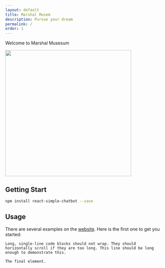 ```yaml
---
layout: default
title: Marshal Musem
description: Pursue your dream
permalink: /
order: 1
---
```


Welcome to Marshal Musesum 


<img src="https://s3.amazonaws.com/vaorg-listingimages/19893/Marshall_Museum_with_sign.JPG" height="400" />

## Getting Start

```bash
npm install react-simple-chatbot --save
```

## Usage

There are several examples on the [website](http://lucasbassetti.com.br/react-simple-chatbot). Here is the first one to get you started:


```
Long, single-line code blocks should not wrap. They should horizontally scroll if they are too long. This line should be long enough to demonstrate this.
```

```
The final element.
```
